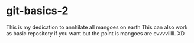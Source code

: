 # git-basics-2
This is my dedication to annhilate all mangoes on earth
This can also work as basic repository if you want but the point is mangoes are evvvviilll.
XD
